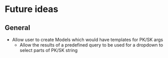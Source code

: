 # Future ideas

## General

- Allow user to create Models which would have templates for PK/SK args
  - Allow the results of a predefined query to be used for a dropdown to select parts of PK/SK string

